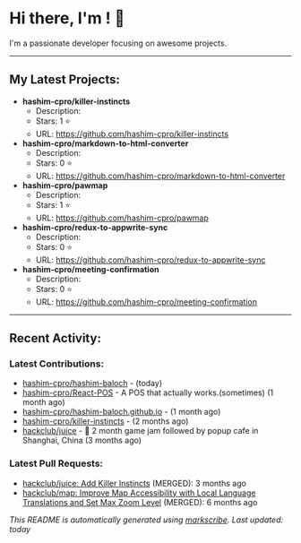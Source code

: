 # Hi there, I'm ! 👋

I'm a passionate developer focusing on awesome projects.

---

## My Latest Projects:
- **hashim-cpro/killer-instincts**
  * Description: 
  * Stars: 1 ⭐
  * URL: https://github.com/hashim-cpro/killer-instincts
- **hashim-cpro/markdown-to-html-converter**
  * Description: 
  * Stars: 0 ⭐
  * URL: https://github.com/hashim-cpro/markdown-to-html-converter
- **hashim-cpro/pawmap**
  * Description: 
  * Stars: 1 ⭐
  * URL: https://github.com/hashim-cpro/pawmap
- **hashim-cpro/redux-to-appwrite-sync**
  * Description: 
  * Stars: 0 ⭐
  * URL: https://github.com/hashim-cpro/redux-to-appwrite-sync
- **hashim-cpro/meeting-confirmation**
  * Description: 
  * Stars: 0 ⭐
  * URL: https://github.com/hashim-cpro/meeting-confirmation

---

## Recent Activity:

### Latest Contributions:
- [hashim-cpro/hashim-baloch](https://github.com/hashim-cpro/hashim-baloch) -  (today)
- [hashim-cpro/React-POS](https://github.com/hashim-cpro/React-POS) - A POS that actually works.(sometimes) (1 month ago)
- [hashim-cpro/hashim-baloch.github.io](https://github.com/hashim-cpro/hashim-baloch.github.io) -  (1 month ago)
- [hashim-cpro/killer-instincts](https://github.com/hashim-cpro/killer-instincts) -  (2 months ago)
- [hackclub/juice](https://github.com/hackclub/juice) - 🧃 2 month game jam followed by popup cafe in Shanghai, China (3 months ago)

### Latest Pull Requests:
- [hackclub/juice: Add  Killer Instincts](https://github.com/hackclub/juice/pull/248) (MERGED): 3 months ago
- [hackclub/map: Improve Map Accessibility with Local Language Translations and Set Max Zoom Level](https://github.com/hackclub/map/pull/12) (MERGED): 6 months ago



_This README is automatically generated using [markscribe](https://github.com/muesli/markscribe). Last updated: today_